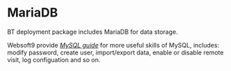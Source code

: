 # MariaDB

BT deployment package includes MariaDB for data storage.

Websoft9 provide *[MySQL guide](https://support.websoft9.com/docs/mysql/)* for more useful skills of MySQL, includes: modify password, create user, import/export data, enable or disable remote visit, log configuation and so on.